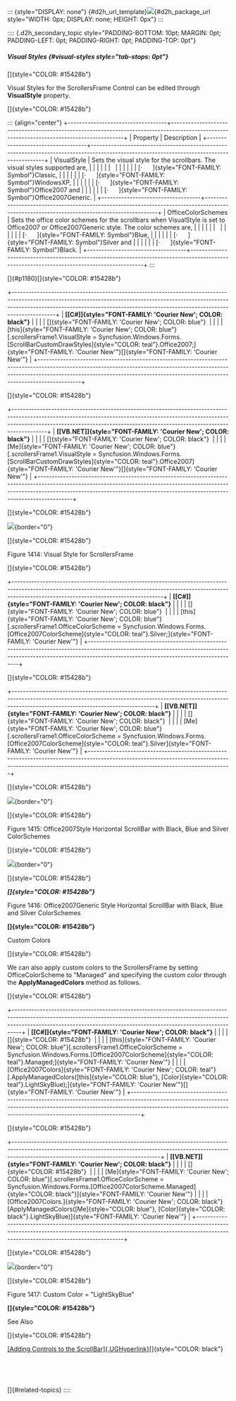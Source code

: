 ::: {style="DISPLAY: none"}
[](ms-xhelp:///?Id=d2h_url_template){#d2h_url_template}![](!package_url!){#d2h_package_url style="WIDTH: 0px; DISPLAY: none; HEIGHT: 0px"}
:::

:::: {.d2h_secondary_topic style="PADDING-BOTTOM: 10pt; MARGIN: 0pt; PADDING-LEFT: 0pt; PADDING-RIGHT: 0pt; PADDING-TOP: 0pt"}
##### Visual Styles {#visual-styles style="tab-stops: 0pt"}

[]{style="COLOR: #15428b"} 

Visual Styles for the ScrollersFrame Control can be edited through **VisualStyle** property.      

[]{style="COLOR: #15428b"} 

::: {align="center"}
+-----------------------------------+-------------------------------------------------------------------------------------------------------------------------------------------+
| Property                          | Description                                                                                                                               |
+-----------------------------------+-------------------------------------------------------------------------------------------------------------------------------------------+
| VisualStyle                       | Sets the visual style for the scrollbars. The visual styles supported are,                                                                |
|                                   |                                                                                                                                           |
|                                   |                                                                                                                                           |
|                                   |                                                                                                                                           |
|                                   | [·      ]{style="FONT-FAMILY: Symbol"}Classic,                                                                                            |
|                                   |                                                                                                                                           |
|                                   | [·      ]{style="FONT-FAMILY: Symbol"}WindowsXP,                                                                                          |
|                                   |                                                                                                                                           |
|                                   | [·      ]{style="FONT-FAMILY: Symbol"}Office2007 and                                                                                      |
|                                   |                                                                                                                                           |
|                                   | [·      ]{style="FONT-FAMILY: Symbol"}Office2007Generic.                                                                                  |
+-----------------------------------+-------------------------------------------------------------------------------------------------------------------------------------------+
| OfficeColorSchemes                | Sets the office color schemes for the scrollbars when VisualStyle is set to Office2007 or Office2007Generic style. The color schemes are, |
|                                   |                                                                                                                                           |
|                                   |                                                                                                                                           |
|                                   |                                                                                                                                           |
|                                   | [·      ]{style="FONT-FAMILY: Symbol"}Blue,                                                                                               |
|                                   |                                                                                                                                           |
|                                   | [·      ]{style="FONT-FAMILY: Symbol"}Silver and                                                                                          |
|                                   |                                                                                                                                           |
|                                   | [·      ]{style="FONT-FAMILY: Symbol"}Black.                                                                                              |
+-----------------------------------+-------------------------------------------------------------------------------------------------------------------------------------------+
:::

[]{#p1180}[]{style="COLOR: #15428b"} 

+---------------------------------------------------------------------------------------------------------------------------------------------------------------------------------------------------------------------------------------------------------+
| **[\[C#\]]{style="FONT-FAMILY: 'Courier New'; COLOR: black"}**                                                                                                                                                                                          |
|                                                                                                                                                                                                                                                         |
| []{style="FONT-FAMILY: 'Courier New'; COLOR: blue"}                                                                                                                                                                                                     |
|                                                                                                                                                                                                                                                         |
| [this]{style="FONT-FAMILY: 'Courier New'; COLOR: blue"}[.scrollersFrame1.VisualStyle = Syncfusion.Windows.Forms.[ScrollBarCustomDrawStyles]{style="COLOR: teal"}.Office2007;]{style="FONT-FAMILY: 'Courier New'"}[]{style="FONT-FAMILY: 'Courier New'"} |
+---------------------------------------------------------------------------------------------------------------------------------------------------------------------------------------------------------------------------------------------------------+

[]{style="COLOR: #15428b"} 

+------------------------------------------------------------------------------------------------------------------------------------------------------------------------------------------------------------------------------------------------------+
| **[\[VB.NET\]]{style="FONT-FAMILY: 'Courier New'; COLOR: black"}**                                                                                                                                                                                   |
|                                                                                                                                                                                                                                                      |
| []{style="FONT-FAMILY: 'Courier New'; COLOR: black"}                                                                                                                                                                                                 |
|                                                                                                                                                                                                                                                      |
| [Me]{style="FONT-FAMILY: 'Courier New'; COLOR: blue"}[.scrollersFrame1.VisualStyle = Syncfusion.Windows.Forms.[ScrollBarCustomDrawStyles]{style="COLOR: teal"}.Office2007]{style="FONT-FAMILY: 'Courier New'"}[]{style="FONT-FAMILY: 'Courier New'"} |
+------------------------------------------------------------------------------------------------------------------------------------------------------------------------------------------------------------------------------------------------------+

[]{style="COLOR: #15428b"} 

![](ImagesExt/image76_1394.jpg){border="0"}

[]{style="COLOR: #15428b"} 

Figure 1414: Visual Style for ScrollersFrame

[]{style="COLOR: #15428b"} 

+-----------------------------------------------------------------------------------------------------------------------------------------------------------------------------------------------------------------+
| **[\[C#\]]{style="FONT-FAMILY: 'Courier New'; COLOR: black"}**                                                                                                                                                  |
|                                                                                                                                                                                                                 |
| []{style="FONT-FAMILY: 'Courier New'; COLOR: blue"}                                                                                                                                                             |
|                                                                                                                                                                                                                 |
| [this]{style="FONT-FAMILY: 'Courier New'; COLOR: blue"}[.scrollersFrame1.OfficeColorScheme = Syncfusion.Windows.Forms.[Office2007ColorScheme]{style="COLOR: teal"}.Silver;]{style="FONT-FAMILY: 'Courier New'"} |
+-----------------------------------------------------------------------------------------------------------------------------------------------------------------------------------------------------------------+

[]{style="COLOR: #15428b"} 

+--------------------------------------------------------------------------------------------------------------------------------------------------------------------------------------------------------------+
| **[\[VB.NET\]]{style="FONT-FAMILY: 'Courier New'; COLOR: black"}**                                                                                                                                           |
|                                                                                                                                                                                                              |
| []{style="FONT-FAMILY: 'Courier New'; COLOR: black"}                                                                                                                                                         |
|                                                                                                                                                                                                              |
| [Me]{style="FONT-FAMILY: 'Courier New'; COLOR: blue"}[.scrollersFrame1.OfficeColorScheme = Syncfusion.Windows.Forms.[Office2007ColorScheme]{style="COLOR: teal"}.Silver]{style="FONT-FAMILY: 'Courier New'"} |
+--------------------------------------------------------------------------------------------------------------------------------------------------------------------------------------------------------------+

[]{style="COLOR: #15428b"} 

![](ImagesExt/image76_1395.jpg){border="0"}

[]{style="COLOR: #15428b"} 

Figure 1415: Office2007Style Horizontal ScrollBar with Black, Blue and Silver ColorSchemes

[]{style="COLOR: #15428b"} 

![](ImagesExt/image76_1396.jpg){border="0"}

[]{style="COLOR: #15428b"} 

***[]{style="COLOR: #15428b"}*** 

Figure 1416: Office2007Generic Style Horizontal ScrollBar with Black, Blue and Silver ColorSchemes

**[]{style="COLOR: #15428b"}** 

Custom Colors

[]{style="COLOR: #15428b"} 

We can also apply custom colors to the ScrollersFrame by setting OfficeColorScheme to \"Managed\" and specifying the custom color through the **ApplyManagedColors** method as follows.

[]{style="COLOR: #15428b"} 

+---------------------------------------------------------------------------------------------------------------------------------------------------------------------------------------------------------------------------------------------+
| **[\[C#\]]{style="FONT-FAMILY: 'Courier New'; COLOR: black"}**                                                                                                                                                                              |
|                                                                                                                                                                                                                                             |
| []{style="COLOR: #15428b"}                                                                                                                                                                                                                  |
|                                                                                                                                                                                                                                             |
| [this]{style="FONT-FAMILY: 'Courier New'; COLOR: blue"}[.scrollersFrame1.OfficeColorScheme = Syncfusion.Windows.Forms.[Office2007ColorScheme]{style="COLOR: teal"}.Managed;]{style="FONT-FAMILY: 'Courier New'"}                            |
|                                                                                                                                                                                                                                             |
| [Office2007Colors]{style="FONT-FAMILY: 'Courier New'; COLOR: teal"}[.ApplyManagedColors([this]{style="COLOR: blue"}, [Color]{style="COLOR: teal"}.LightSkyBlue);]{style="FONT-FAMILY: 'Courier New'"}[]{style="FONT-FAMILY: 'Courier New'"} |
+---------------------------------------------------------------------------------------------------------------------------------------------------------------------------------------------------------------------------------------------+

[]{style="COLOR: #15428b"} 

+----------------------------------------------------------------------------------------------------------------------------------------------------------------------------------------------------------------+
| **[\[VB.NET\]]{style="FONT-FAMILY: 'Courier New'; COLOR: black"}**                                                                                                                                             |
|                                                                                                                                                                                                                |
| []{style="COLOR: #15428b"}                                                                                                                                                                                     |
|                                                                                                                                                                                                                |
| [Me]{style="FONT-FAMILY: 'Courier New'; COLOR: blue"}[.scrollersFrame1.OfficeColorScheme = Syncfusion.Windows.Forms.[Office2007ColorScheme.Managed]{style="COLOR: black"}]{style="FONT-FAMILY: 'Courier New'"} |
|                                                                                                                                                                                                                |
| [Office2007Colors.]{style="FONT-FAMILY: 'Courier New'; COLOR: black"}[ApplyManagedColors([Me]{style="COLOR: blue"}, [Color]{style="COLOR: black"}.LightSkyBlue)]{style="FONT-FAMILY: 'Courier New'"}           |
+----------------------------------------------------------------------------------------------------------------------------------------------------------------------------------------------------------------+

[]{style="COLOR: #15428b"} 

![](ImagesExt/image76_1272.jpg){border="0"}

[]{style="COLOR: #15428b"} 

Figure 1417: Custom Color = \"LightSkyBlue\"

**[]{style="COLOR: #15428b"}** 

See Also

[]{style="COLOR: #15428b"} 

[[Adding Controls to the ScrollBar]{.UGHyperlink}](../../../../../../../../Documents%20and%20Settings/sylviap/Desktop/Tools%20-%20Part%202.docx#_Adding_Controls_to_1)[]{style="COLOR: black"}

 

 

[]{#related-topics}
::::
